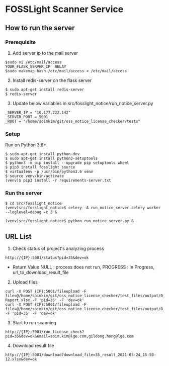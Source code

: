 # FOSSLight Scanner Service
## How to run the server
### Prerequisite
1. Add server ip to the mail server
```
$sudo vi /etc/mail/access
YOUR_FLASK_SERVER_IP  RELAY
$sudo makemap hash /etc/mail/access < /etc/mail/access
```

2. Install redis-server on the flask server
```
$ sudo apt-get install redis-server
$ redis-server
```

3. Update below variables in src/fosslight_notice/run_notice_server.py
```
_SERVER_IP = "10.177.222.142"
_SERVER_PORT = 5001
_ROOT = "/home/soimkim/git/oss_notice_license_checker/tests"
```

### Setup
Run on Python 3.6+.
```
$ sudo apt-get install python-dev
$ sudo apt-get install python3-setuptools
$ python3 -m pip install --upgrade pip setuptools wheel
$ pip3 install fosslight_source
$ virtualenv -p /usr/bin/python3.6 venv
$ source venv/bin/activate
(venv)$ pip3 install -r requirements-server.txt
```

### Run the server
```
$ cd src/fosslight_notice
(venv)src/fosslight_notice$ celery -A run_notice_server.celery worker --loglevel=debug -c 3 &
```
```
(venv)src/fosslight_notice$ python run_notice_server.py &
```


## URL List

1. Check status of project's analyzing process
```
http://{IP}:5001/status?pid=35&dev=ok
```
- Return Value
    NULL : process does not run, PROGRESS : In Progress, url_to_download_result_file

2. Upload files
```
curl -X POST {IP}:5001/fileupload -F file=@/home/soimkim/git/oss_notice_license_checker/test_files/output/0_OSS-Report.xlsx -F 'pid=35' -F 'dev=ok'
curl -X POST {IP}:5001/fileupload -F file=@/home/soimkim/git/oss_notice_license_checker/test_files/output/0_NOTICE.html -F 'pid=35' -F 'dev=ok'
```

3. Start to run scanning
```
http://{IP}:5001/run_license_check?pid=35&dev=ok&email=soim.kim@lge.com,gildong.hong@lge.com
```

4. Download result file
```
http://{IP}:5001/download?download_file=35_result_2021-05-24_15-50-12.xlsx&dev=ok
```

